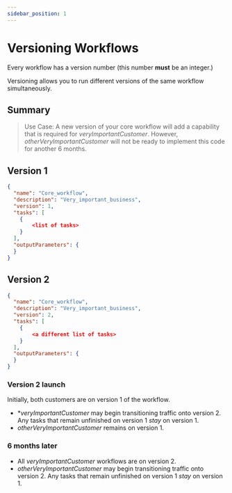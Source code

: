 ```yaml
---
sidebar_position: 1
---
```


# Versioning Workflows

Every workflow has a version number (this number **must** be an integer.)

Versioning allows you to run different versions of the same workflow simultaneously.


## Summary

> Use Case:  A new version of your core workflow will add a capability that is required for *veryImportantCustomer*.  However, *otherVeryImportantCustomer* will not be ready to implement this code for another 6 months.


## Version 1

```json
{
  "name": "Core_workflow",
  "description": "Very_important_business",
  "version": 1,
  "tasks": [
    {
        <list of tasks>
    }
  ],
  "outputParameters": {
  }
}
```

## Version 2

```json
{
  "name": "Core_workflow",
  "description": "Very_important_business",
  "version": 2,
  "tasks": [
    {
        <a different list of tasks>
    }
  ],
  "outputParameters": {
  }
}
```

### Version 2 launch
Initially, both customers are on version 1 of the workflow.

* **veryImportantCustomer* may begin transitioning traffic onto version 2.  Any tasks that remain unfinished on version 1 *stay* on version 1.  
* *otherVeryImportantCustomer* remains on version 1.


### 6 months later

* All *veryImportantCustomer* workflows are on version 2.
* *otherVeryImportantCustomer* may begin transitioning traffic onto version 2.  Any tasks that remain unfinished on version 1 *stay* on version 1. 